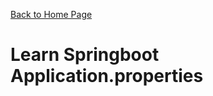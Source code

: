 [Back to Home Page](https://github.com/learn-backend-springboot)

# Learn Springboot Application.properties
